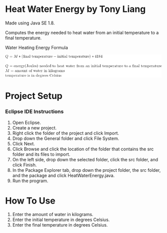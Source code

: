 # Heat Water Energy by Tony Liang

Made using Java SE 1.8.

Computes the energy needed to heat water from an initial temperature to a final temperature.

Water Heating Energy Formula

![alt text][logo]

[logo]: https://github.com/tliang1/Java-Practice/raw/master/Practice/Intro-To-Java-8th-Ed-Daniel-Y.-Liang/Chapter-2/Chapter02P16/images/instructions/water_heating_energy_formula.png "Water Heating Energy Formula"

# Project Setup

### Eclipse IDE Instructions
1. Open Eclipse.
2. Create a new project.
3. Right click the folder of the project and click Import.
4. Drop down the General folder and click File System.
5. Click Next.
6. Click Browse and click the location of the folder that contains the src folder and its files to import.
7. On the left side, drop down the selected folder, click the src folder, and click Finish.
8. In the Package Explorer tab, drop down the project folder, the src folder, and the package and click HeatWaterEnergy.java.
9. Run the program.

# How To Use
1. Enter the amount of water in kilograms.
2. Enter the initial temperature in degrees Celsius.
3. Enter the final temperature in degrees Celsius.